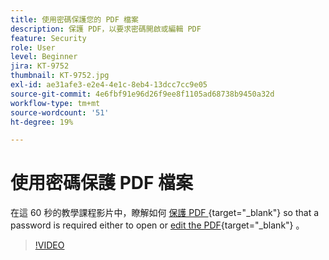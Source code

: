 ```yaml
---
title: 使用密碼保護您的 PDF 檔案
description: 保護 PDF，以要求密碼開啟或編輯 PDF
feature: Security
role: User
level: Beginner
jira: KT-9752
thumbnail: KT-9752.jpg
exl-id: ae31afe3-e2e4-4e1c-8eb4-13dcc7cc9e05
source-git-commit: 4e6fbf91e96d26f9ee8f1105ad68738b9450a32d
workflow-type: tm+mt
source-wordcount: '51'
ht-degree: 19%

---
```


# 使用密碼保護 PDF 檔案

在這 60 秒的教學課程影片中，瞭解如何 [ 保護 PDF ](https://www.adobe.com/tw/acrobat/online/password-protect-pdf.html) {target="_blank"} so that a password is required either to open or [edit the PDF](https://www.adobe.com/acrobat/online/pdf-editor.html){target="_blank"} 。

>[!VIDEO](https://video.tv.adobe.com/v/340075?quality=12&learn=on&hidetitle=true)
